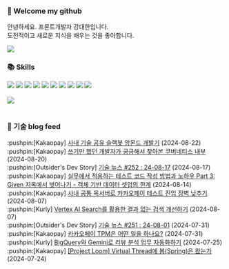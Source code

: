 ### 👋 Welcome my github

안녕하세요. 프론트개발자 강대한입니다.
<br>
도전적이고 새로운 지식을 배우는 것을 좋아합니다.

<!--
![header](https://capsule-render.vercel.app/api?type=Waving&color=auto&height=300&section=header&text=Welcome&fontAlignY=40&desc=KangDaeHan%20github%20&descSize=20&descAlignY=55&animation=fadeIn&fontSize=90)

**KangDaeHan/KangDaeHan** is a ✨ _special_ ✨ repository because its `README.md` (this file) appears on your GitHub profile.

Here are some ideas to get you started:

- 🔭 I’m currently working on ...
- 🌱 I’m currently learning ...
- 👯 I’m looking to collaborate on ...
- 🤔 I’m looking for help with ...
- 💬 Ask me about ...
- 📫 How to reach me: ...
- 😄 Pronouns: ...
- ⚡ Fun fact: ...
-->

<a href="https://twinfamily.github.io" target="_blank"><img src="https://img.shields.io/badge/Blog-121D33?style=flat-square&logo=blogger&logoColor=ffffff"/></a>

### :books: Skills
<a href="#" target="_blank"><img src="https://img.shields.io/badge/React-61DAFB?style=flat-square&logo=react&logoColor=ffffff"/></a>
<a href="#" target="_blank"><img src="https://img.shields.io/badge/Html5-E34F26?style=flat-square&logo=html5&logoColor=ffffff"/></a>
<a href="#" target="_blank"><img src="https://img.shields.io/badge/Javascript-F7DF1E?style=flat-square&logo=javascript&logoColor=ffffff"/></a>
<a href="#" target="_blank"><img src="https://img.shields.io/badge/Cssmodules-000000?style=flat-square&logo=cssmodules&logoColor=ffffff"/></a>
<a href="#" target="_blank"><img src="https://img.shields.io/badge/Node.js-339933?style=flat-square&logo=nodedotjs&logoColor=ffffff"/></a>
<a href="#" target="_blank"><img src="https://img.shields.io/badge/Typescript-3178C6?style=flat-square&logo=typescript&logoColor=ffffff"/></a>
<a href="#" target="_blank"><img src="https://img.shields.io/badge/Git-F05032?style=flat-square&logo=git&logoColor=ffffff"/></a>
<a href="#" target="_blank"><img src="https://img.shields.io/badge/Gitlab-FC6D26?style=flat-square&logo=gitlab&logoColor=ffffff"/></a>
<a href="#" target="_blank"><img src="https://img.shields.io/badge/Webpack-8DD6F9?style=flat-square&logo=webpack&logoColor=ffffff"/></a>
<a href="#" target="_blank"><img src="https://img.shields.io/badge/Vite-646CFF?style=flat-square&logo=vite&logoColor=ffffff"/></a>
<br><br>
<img src="https://github-readme-stats.vercel.app/api/top-langs/?username=KangDaeHan&layout=compact">
<br><br>
### :round_pushpin: 기술 blog feed
<!-- BLOG-POST-LIST:START --><div>:pushpin:[Kakaopay] <a target="_blank" href="https://tech.kakaopay.com/post/slack-angmondbot/">사내 기술 공유 슬랙봇 앙몬드 개발기</a> (2024-08-22)</div><div>:pushpin:[Kakaopay] <a target="_blank" href="https://tech.kakaopay.com/post/jack-k8s-internals-part-1/">쓰기만 했던 개발자가 궁금해서 찾아본 쿠버네티스 내부</a> (2024-08-20)</div><div>:pushpin:[Outsider's Dev Story] <a target="_blank" href="https://blog.outsider.ne.kr/1732">기술 뉴스 #252 : 24-08-17</a> (2024-08-17)</div><div>:pushpin:[Kakaopay] <a target="_blank" href="https://tech.kakaopay.com/post/given-test-code/">실무에서 적용하는 테스트 코드 작성 방법과 노하우 Part 3: Given 지옥에서 벗어나기 - 객체 기반 데이터 셋업의 한계</a> (2024-08-14)</div><div>:pushpin:[Kakaopay] <a target="_blank" href="https://tech.kakaopay.com/post/how-to-simplify-kakaopay-testing-using-a-common-mock-server/">사내 공통 목서버로 카카오페이 테스트 진입 장벽 낮추기</a> (2024-08-07)</div><div>:pushpin:[Kurly] <a target="_blank" href="http://thefarmersfront.github.io/blog/vertex-ai-search-NR/">Vertex AI Search를 활용한 결과 없는 검색 개선하기</a> (2024-08-07)</div><div>:pushpin:[Outsider's Dev Story] <a target="_blank" href="https://blog.outsider.ne.kr/1731">기술 뉴스 #251 : 24-08-01</a> (2024-07-31)</div><div>:pushpin:[Kakaopay] <a target="_blank" href="https://tech.kakaopay.com/post/tech-strategy-tpm/">카카오페이 TPM은 어떤 일을 하나요?</a> (2024-07-31)</div><div>:pushpin:[Kurly] <a target="_blank" href="http://thefarmersfront.github.io/blog/bigquery-gemini-review/">BigQuery와 Gemini로 리뷰 분석 업무 자동화하기</a> (2024-07-25)</div><div>:pushpin:[Kakaopay] <a target="_blank" href="https://tech.kakaopay.com/post/ro-spring-virtual-thread/">[Project Loom] Virtual Thread에 봄&lpar;Spring&rpar;은 왔는가</a> (2024-07-24)</div><!-- BLOG-POST-LIST:END -->

<!-- ![Anurag's GitHub stats](https://github-readme-stats.vercel.app/api?username=KangDaeHan&show_icons=true&theme=radical) -->
